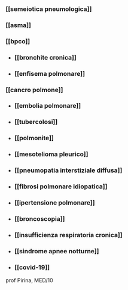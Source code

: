### [[semeiotica pneumologica]]
### [[asma]]
### [[bpco]]
- ### [[bronchite cronica]]
- ### [[enfisema polmonare]]
### [[cancro polmone]]
- ### [[embolia polmonare]]
- ### [[tubercolosi]]
- ### [[polmonite]]
- ### [[mesotelioma pleurico]]
- ### [[pneumopatia interstiziale diffusa]]
- ### [[fibrosi polmonare idiopatica]]
- ### [[ipertensione polmonare]]
- ### [[broncoscopia]]
- ### [[insufficienza respiratoria cronica]]
- ### [[sindrome apnee notturne]]
- ### [[covid-19]]

prof Pirina, MED/10